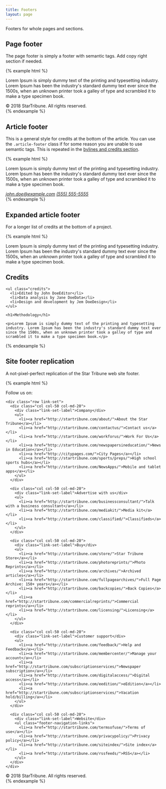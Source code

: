 ```yaml
---
title: Footers
layout: page
---
```


Footers for whole pages and sections.

## Page footer

The page footer is simply a footer with semantic tags. Add copy right section if needed.

{% example html %}

<footer role="contentinfo" class="with-copyright">
  <div class="container-lg">
    <p>Lorem Ipsum is simply dummy text of the printing and typesetting industry. Lorem Ipsum has been the industry's standard dummy text ever since the 1500s, when an unknown printer took a galley of type and scrambled it to make a type specimen book.</p>
  </div>

  <div class="copyright">
    <div class="container-lg">
      &copy; 2018 StarTribune. All rights reserved.
    </div>
  </div>
</footer>
{% endexample %}

## Article footer

This is a general style for credits at the bottom of the article. You can use the `.article-footer` class if for some reason you are unable to use semantic tags. This is repeated in the [bylines and credits section](./credits.html).

{% example html %}

<article>
  <p>Lorem Ipsum is simply dummy text of the printing and typesetting industry. Lorem Ipsum has been the industry's standard dummy text ever since the 1500s, when an unknown printer took a galley of type and scrambled it to make a type specimen book.</p>

  <footer>
    <div class="byline">
      <address>
        <a rel="author" href="mailto:john.doe@example.com">john.doe@example.com</a>
        <a rel="author" href="tel:1-555-555-5555">(555) 555-5555</a>
      </address>
    </div>
  </footer>
</article>
{% endexample %}

## Expanded article footer

For a longer list of credits at the bottom of a project.

{% example html %}

<article>
  <p>Lorem Ipsum is simply dummy text of the printing and typesetting industry. Lorem Ipsum has been the industry's standard dummy text ever since the 1500s, when an unknown printer took a galley of type and scrambled it to make a type specimen book.</p>

  <footer>
    <h1>Credits</h1>

    <ul class="credits">
      <li>Edited by John DoeEditor</li>
      <li>Data analysis by Jane DoeData</li>
      <li>Design and development by Jem DoeDesign</li>
    </ul>

    <h1>Methodology</h1>

    <p>Lorem Ipsum is simply dummy text of the printing and typesetting industry. Lorem Ipsum has been the industry's standard dummy text ever since the 1500s, when an unknown printer took a galley of type and scrambled it to make a type specimen book.</p>

  </footer>
</article>
{% endexample %}

## Site footer replication

A not-pixel-perfect replication of the Star Tribune web site footer.

{% example html %}

<footer role="contentinfo" class="with-copyright footer-strib-site">
  <div class="container-lg">
    <div class="footer-strib-site-top-section">
      <div class="logo"></div>
      <span>Follow us on:</span>
      <!-- TODO: social share icons -->
    </div>

    <div class="row link-set">
      <div class="col col-50 col-md-20">
        <div class="link-set-label">Company</div>
        <ul>
          <li><a href="http://startribune.com/about/">About the Star Tribune</a></li>
          <li><a href="http://startribune.com/contactus/">Contact us</a></li>
          <li><a href="http://startribune.com/workforus/">Work For Us</a></li>
          <li><a href="http://startribune.com/newspapersineducation/">News in Education</a></li>
          <li><a href="http://citypages.com/">City Pages</a></li>
          <li><a href="http://startribune.com/sports/preps/">High school sports hubs</a></li>
          <li><a href="http://startribune.com/NewsApps/">Mobile and tablet apps</a></li>
        </ul>
      </div>

      <div class="col col-50 col-md-20">
        <div class="link-set-label">Advertise with us</div>
        <ul>
          <li><a href="http://startribune.com/businessconsultant/">Talk with a business consultant</a></li>
          <li><a href="http://startribune.com/mediakit/">Media kit</a></li>
          <li><a href="http://startribune.com/classified/">Classifieds</a></li>
        </ul>
      </div>

      <div class="col col-50 col-md-20">
        <div class="link-set-label">Buy</div>
        <ul>
          <li><a href="http://startribune.com/store/">Star Tribune Store</a></li>
          <li><a href="http://startribune.com/photoreprints/">Photo Reprints</a></li>
          <li><a href="http://startribune.com/archives/">Archived articles</a></li>
          <li><a href="http://startribune.com/fullpagearchives/">Full Page Archive: 150+ years</a></li>
          <li><a href="http://startribune.com/backcopies/">Back Copies</a></li>
          <li><a href="http://startribune.com/commercialreprints/">Commercial reprints</a></li>
          <li><a href="http://startribune.com/licensing/">Licensing</a></li>
        </ul>
      </div>

      <div class="col col-50 col-md-20">
        <div class="link-set-label">Customer support</div>
        <ul>
          <li><a href="http://startribune.com/feedback/">Help and Feedback</a></li>
          <li><a href="http://startribune.com/membercenter/">Manage your account</a></li>
          <li><a href="http://startribune.com/subscriptionservices/">Newspaper subscription</a></li>
          <li><a href="http://startribune.com/digitalaccess/">Digital access</a></li>
          <li><a href="http://startribune.com/eedition/">eEdition</a></li>
          <li><a href="http://startribune.com/subscriptionservices/">Vacation hold/billing</a></li>
        </ul>
      </div>

      <div class="col col-50 col-md-20">
        <div class="link-set-label">Website</div>
        <ul class="footer-navigation-links">
          <li><a href="http://startribune.com/termsofuse/">Terms of use</a></li>
          <li><a href="http://startribune.com/privacypolicy/">Privacy policy</a></li>
          <li><a href="http://startribune.com/siteindex/">Site index</a></li>
          <li><a href="http://startribune.com/rssfeeds/">RSS</a></li>
        </ul>
      </div>
    </div>

  </div>

  <div class="copyright">
    <div class="container-lg">
      &copy; 2018 StarTribune. All rights reserved.
    </div>
  </div>
</footer>
{% endexample %}
